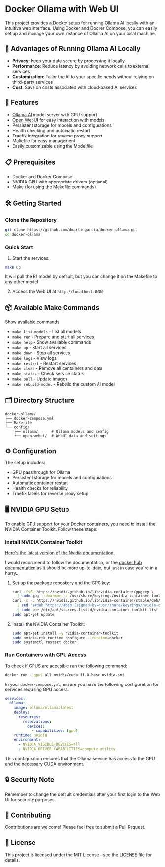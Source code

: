 # Docker Ollama with Web UI

This project provides a Docker setup for running Ollama AI locally with an intuitive web interface. Using Docker and Docker Compose, you can easily set up and manage your own instance of Ollama AI on your local machine.

## 🎯 Advantages of Running Ollama AI Locally

- **Privacy**: Keep your data secure by processing it locally
- **Performance**: Reduce latency by avoiding network calls to external services
- **Customization**: Tailor the AI to your specific needs without relying on third-party services
- **Cost**: Save on costs associated with cloud-based AI services

## 🚀 Features

- [Ollama AI](https://github.com/ollama/ollama) model server with GPU support
- [Open WebUI](https://github.com/open-webui/open-webui) for easy interaction with models
- Persistent storage for models and configurations
- Health checking and automatic restart
- Traefik integration for reverse proxy support
- Makefile for easy management
- Easily customizable using the Modelfile

## 📋 Prerequisites

- Docker and Docker Compose
- NVIDIA GPU with appropriate drivers (optional)
- Make (for using the Makefile commands)

## 🛠️ Getting Started

### Clone the Repository

```bash
git clone https://github.com/dmartingarcia/docker-ollama.git
cd docker-ollama
```

### Quick Start

1. Start the services:
```bash
make up
```

It will pull the R1 model by default, but you can change it on the Makefile to any other model

2. Access the Web UI at `http://localhost:8080`

## 📦 Available Make Commands

Show available commands
- `make list-models` - List all models
- `make run` - Prepare and start all services
- `make help` - Show available commands
- `make up` - Start all services
- `make down` - Stop all services
- `make logs` - View logs
- `make restart` - Restart services
- `make clean` - Remove all containers and data
- `make status` - Check service status
- `make pull` - Update images
- `make rebuild-model` - Rebuild the custom AI model

## 🗂 Directory Structure

```
docker-ollama/
├── docker-compose.yml
├── Makefile
└── config/
    ├── ollama/      # Ollama models and config
    └── open-webui/  # WebUI data and settings
```

## ⚙️ Configuration

The setup includes:
- GPU passthrough for Ollama
- Persistent storage for models and configurations
- Automatic container restart
- Health checks for reliability
- Traefik labels for reverse proxy setup

## 🖥️ NVIDIA GPU Setup

To enable GPU support for your Docker containers, you need to install the NVIDIA Container Toolkit. Follow these steps:

### Install NVIDIA Container Toolkit

[Here's the latest version of the Nvidia documentation.](https://docs.nvidia.com/datacenter/cloud-native/container-toolkit/latest/sample-workload.html)

I would recommend to follow the documentation, or the [docker hub documentation](https://hub.docker.com/r/ollama/ollama) as it should be more up-to-date, but just in case you're in a hurry...

1. Set up the package repository and the GPG key:
    ```bash
    curl -fsSL https://nvidia.github.io/libnvidia-container/gpgkey \
      | sudo gpg --dearmor -o /usr/share/keyrings/nvidia-container-toolkit-keyring.gpg
    curl -s -L https://nvidia.github.io/libnvidia-container/stable/deb/nvidia-container-toolkit.list \
      | sed 's#deb https://#deb [signed-by=/usr/share/keyrings/nvidia-container-toolkit-keyring.gpg] https://#g' \
      | sudo tee /etc/apt/sources.list.d/nvidia-container-toolkit.list
    sudo apt-get update
    ```

2. Install the NVIDIA Container Toolkit:
    ```bash
    sudo apt-get install -y nvidia-container-toolkit
    sudo nvidia-ctk runtime configure --runtime=docker
    sudo systemctl restart docker
    ```

### Run Containers with GPU Access

To check if GPUS are accesible run the following command:

```bash
docker run --gpus all nvidia/cuda:11.0-base nvidia-smi
```

In your `docker-compose.yml`, ensure you have the following configuration for services requiring GPU access:

```yaml
services:
  ollama:
    image: ollama/ollama:latest
    deploy:
      resources:
        reservations:
          devices:
            - capabilities: [gpu]
    runtime: nvidia
    environment:
      - NVIDIA_VISIBLE_DEVICES=all
      - NVIDIA_DRIVER_CAPABILITIES=compute,utility
```

This configuration ensures that the Ollama service has access to the GPU and the necessary CUDA environment.

## 🔒 Security Note

Remember to change the default credentials after your first login to the Web UI for security purposes.

## 🤝 Contributing

Contributions are welcome! Please feel free to submit a Pull Request.

## 📝 License

This project is licensed under the MIT License - see the LICENSE file for details.